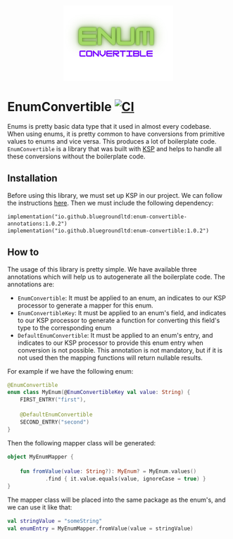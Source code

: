 <p align="center">
  <img src="https://github.com/bluegroundltd/enum-convertible/blob/master/images/logo.png" />
</p>

# EnumConvertible [![CI](https://github.com/bluegroundltd/enum-convertible/actions/workflows/ci_test.yaml/badge.svg?branch=master)](https://github.com/bluegroundltd/enum-convertible/actions/workflows/ci_test.yaml)

Enums is pretty basic data type that it used in almost every codebase.
When using enums, it is pretty common to have conversions from primitive values to enums and vice versa. This produces a lot of boilerplate code.
`EnumConvertible` is a library that was built with [KSP](https://kotlinlang.org/docs/ksp-overview.html) and helps to handle all these conversions without the boilerplate code.

## Installation
Before using this library, we must set up KSP in our project. We can follow the instructions [here](https://kotlinlang.org/docs/ksp-quickstart.html#use-your-own-processor-in-a-project). Then we must include the following dependency:

``` 
implementation("io.github.bluegroundltd:enum-convertible-annotations:1.0.2")
implementation("io.github.bluegroundltd:enum-convertible:1.0.2")
```

## How to
The usage of this library is pretty simple. We have available three annotations which will help us to autogenerate all the boilerplate code. The annotations are:
- `EnumConvertible`: It must be applied to an enum, an indicates to our KSP processor to generate a mapper for this enum.
- `EnumConvertibleKey`: It must be applied to an enum's field, and indicates to our KSP processor to generate a function for converting this field's type to the corresponding enum
- `DefaultEnumConvertible`: It must be applied to an enum's entry, and indicates to our KSP processor to provide this enum entry when conversion is not possible. This annotation is not mandatory, but if it is not used then the mapping functions will return nullable results.

For example if we have the following enum:
```kotlin
@EnumConvertible
enum class MyEnum(@EnumConvertibleKey val value: String) {
	FIRST_ENTRY("first"),

	@DefaultEnumConvertible
	SECOND_ENTRY("second")
}
```

Then the following mapper class will be generated:
```kotlin
object MyEnumMapper {

    fun fromValue(value: String?): MyEnum? = MyEnum.values()
            .find { it.value.equals(value, ignoreCase = true) } 
}
```

The mapper class will be placed into the same package as the enum's, and we can use it like that:
```kotlin
val stringValue = "someString"
val enumEntry = MyEnumMapper.fromValue(value = stringValue)
```
